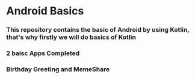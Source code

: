 # Android Basics

### This repository contains the basic of Android by using Kotlin, that's why firstly we will do basics of Kotlin

### 2 baisc Apps Completed

### Birthday Greeting and MemeShare